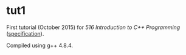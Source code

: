 # tut1

First tutorial (October 2015) for _516 Introduction to C++ Programming_ ([specification](http://www.doc.ic.ac.uk/~wjk/C++Intro/RobMillerE2.html)).

Compiled using g++ 4.8.4.

